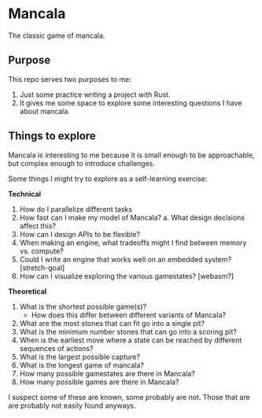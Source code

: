 # Mancala

The classic game of mancala.

## Purpose

This repo serves two purposes to me:
1. Just some practice writing a project with Rust.
2. It gives me some space to explore some interesting questions I have about mancala.

## Things to explore

Mancala is interesting to me because it is small enough to be approachable, but complex enough to introduce challenges.

Some things I might try to explore as a self-learning exercise:

__Technical__
1. How do I parallelize different tasks
2. How fast can I make my model of Mancala?
   a. What design decisions affect this?
3. How can I design APIs to be flexible?
4. When making an engine, what tradeoffs might I find between memory vs. compute?
5. Could I write an engine that works well on an embedded system? [stretch-goal]
6. How can I visualize exploring the various gamestates? [webasm?]

__Theoretical__
1. What is the shortest possible game(s)?
    - How does this differ between different variants of Mancala?
2. What are the most stones that can fit go into a single pit?
3. What is the minimum number stones that can go into a scoring pit?
4. When is the earliest move where a state can be reached by different sequences of actions?
5. What is the largest possible capture?
6. What is the longest game of mancala?
7. How many possible gamestates are there in Mancala?
8. How many possible games are there in Mancala?

I suspect some of these are known, some probably are not.
Those that are are probably not easily found anyways.
